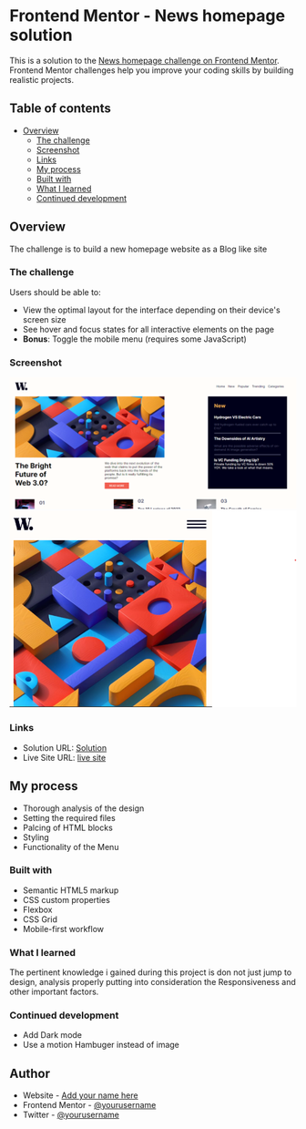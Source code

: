 # Frontend Mentor - News homepage solution

This is a solution to the [News homepage challenge on Frontend Mentor](https://www.frontendmentor.io/challenges/news-homepage-H6SWTa1MFl). Frontend Mentor challenges help you improve your coding skills by building realistic projects. 

## Table of contents

- [Overview](#overview)
  - [The challenge](#the-challenge)
  - [Screenshot](#screenshot)
  - [Links](#links)
  - [My process](#my-process)
  - [Built with](#built-with)
  - [What I learned](#what-i-learned)
  - [Continued development](#continued-development)


## Overview
The challenge is to build a new homepage website as a Blog like site

### The challenge

Users should be able to:

- View the optimal layout for the interface depending on their device's screen size
- See hover and focus states for all interactive elements on the page
- **Bonus**: Toggle the mobile menu (requires some JavaScript)

### Screenshot

![Desktop](./assets/images/Desktop-Screenshot.png)
![Mobile](./assets/images/Mobile-Screenshot.png)



### Links

- Solution URL: [Solution](https://github.com/Davidmide02/News-homepage-main.git)
- Live Site URL: [live site](https://your-live-site-url.com)

## My process
- Thorough analysis of the design
- Setting the required files
- Palcing of HTML blocks
- Styling
- Functionality of the Menu

### Built with

- Semantic HTML5 markup
- CSS custom properties
- Flexbox
- CSS Grid
- Mobile-first workflow


### What I learned

The pertinent knowledge i gained during this project is don not just jump to design, analysis properly putting into consideration the Responsiveness and other important factors.


### Continued development

- Add Dark mode
- Use a motion Hambuger instead of image


## Author

- Website - [Add your name here](https://www.github.com/Davidmide02)
- Frontend Mentor - [@yourusername](https://www.frontendmentor.io/profile/Davidmide02)
- Twitter - [@yourusername](https://www.twitter.com/Davidmide02)

